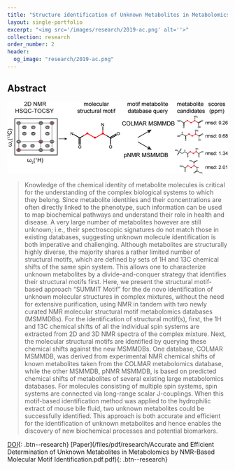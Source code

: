 ```yaml
---
title: "Structure identification of Unknown Metabolites in Metabolomics by NMR-Based Molecular Motif Identification"
layout: single-portfolio
excerpt: "<img src='/images/research/2019-ac.png' alt=''>"
collection: research
order_number: 2
header: 
  og_image: "research/2019-ac.png"
---
```


## Abstract

![Toc](/images/research/2019-ac.png)

> Knowledge of the chemical identity of metabolite molecules is critical for the understanding of the complex biological systems to which they belong. Since metabolite identities and their concentrations are often directly linked to the phenotype, such information can be used to map biochemical pathways and understand their role in health and disease. A very large number of metabolites however are still unknown; i.e., their spectroscopic signatures do not match those in existing databases, suggesting unknown molecule identification is both imperative and challenging. Although metabolites are structurally highly diverse, the majority shares a rather limited number of structural motifs, which are defined by sets of 1H and 13C chemical shifts of the same spin system. This allows one to characterize unknown metabolites by a divide-and-conquer strategy that identifies their structural motifs first. Here, we present the structural motif-based approach “SUMMIT Motif” for the de novo identification of unknown molecular structures in complex mixtures, without the need for extensive purification, using NMR in tandem with two newly curated NMR molecular structural motif metabolomics databases (MSMMDBs). For the identification of structural motif(s), first, the 1H and 13C chemical shifts of all the individual spin systems are extracted from 2D and 3D NMR spectra of the complex mixture. Next, the molecular structural motifs are identified by querying these chemical shifts against the new MSMMDBs. One database, COLMAR MSMMDB, was derived from experimental NMR chemical shifts of known metabolites taken from the COLMAR metabolomics database, while the other MSMMDB, pNMR MSMMDB, is based on predicted chemical shifts of metabolites of several existing large metabolomics databases. For molecules consisting of multiple spin systems, spin systems are connected via long-range scalar J-couplings. When this motif-based identification method was applied to the hydrophilic extract of mouse bile fluid, two unknown metabolites could be successfully identified. This approach is both accurate and efficient for the identification of unknown metabolites and hence enables the discovery of new biochemical processes and potential biomarkers.


[DOI](https://pubs.acs.org/doi/abs/10.1021/acs.analchem.9b03849){: .btn--research} [Paper](/files/pdf/research/Accurate and Efficient Determination of Unknown Metabolites in Metabolomics by NMR-Based Molecular Motif Identification.pdf.pdf){: .btn--research}
